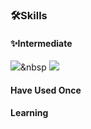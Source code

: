 ### 🛠Skills
#### ✨Intermediate
<img src="https://img.shields.io/badge/Python-3776AB?style=flat&logo=python&logoColor=white"/>&nbsp
<img src="https://img.shields.io/badge/PyTorch-EE4C2C?style=flat&logo=pytorch&logoColor=white"/> 

#### Have Used Once
      
#### Learning
  <!--
**ConfeitoHS/ConfeitoHS** is a ✨ _special_ ✨ repository because its `README.md` (this file) appears on your GitHub profile.

Here are some ideas to get you started:

- 🔭 I’m currently working on ...
- 🌱 I’m currently learning ...
- 👯 I’m looking to collaborate on ...
- 🤔 I’m looking for help with ...
- 💬 Ask me about ...
- 📫 How to reach me: ...
- 😄 Pronouns: ...
- ⚡ Fun fact: ...
-->

